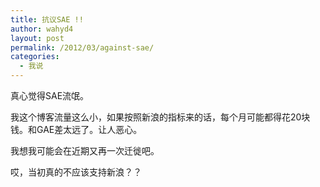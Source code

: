 ```yaml
---
title: 抗议SAE !!
author: wahyd4
layout: post
permalink: /2012/03/against-sae/
categories:
  - 我说
---
```

真心觉得SAE流氓。

我这个博客流量这么小，如果按照新浪的指标来的话，每个月可能都得花20块钱。和GAE差太远了。让人恶心。

我想我可能会在近期又再一次迁徙吧。

哎，当初真的不应该支持新浪？？